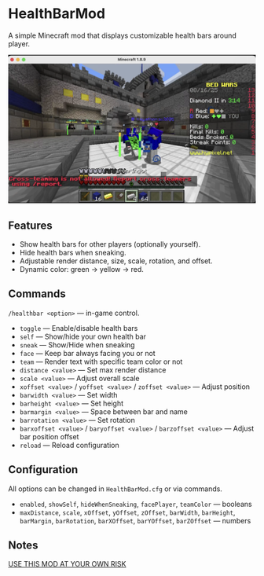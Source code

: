# HealthBarMod

A simple Minecraft mod that displays customizable health bars around player.

![showcase](./img/showcase1.png)

## Features

* Show health bars for other players (optionally yourself).
* Hide health bars when sneaking.
* Adjustable render distance, size, scale, rotation, and offset.
* Dynamic color: green → yellow → red.

## Commands

`/healthbar <option>` — in-game control.

* `toggle` — Enable/disable health bars
* `self` — Show/hide your own health bar
* `sneak` — Show/Hide when sneaking
* `face` — Keep bar always facing you or not 
* `team` — Render text with specific team color or not 
* `distance <value>` — Set max render distance
* `scale <value>` — Adjust overall scale
* `xoffset <value>` / `yoffset <value>` / `zoffset <value>` — Adjust position
* `barwidth <value>` — Set width
* `barheight <value>` — Set height
* `barmargin <value>` — Space between bar and name
* `barrotation <value>` — Set rotation
* `barxoffset <value>` / `baryoffset <value>` / `barzoffset <value>` — Adjust bar position offset
* `reload` — Reload configuration

## Configuration

All options can be changed in `HealthBarMod.cfg` or via commands.

* `enabled`, `showSelf`, `hideWhenSneaking`, `facePlayer`, `teamColor` — booleans
* `maxDistance`, `scale`, `xOffset`, `yOffset`, `zOffset`, `barWidth`, `barHeight`, `barMargin`, `barRotation`, `barXOffset`, `barYOffset`, `barZOffset` — numbers

## Notes

[USE THIS MOD AT YOUR OWN RISK](https://support.hypixel.net/hc/en-us/articles/6472550754962-Hypixel-Allowed-Modifications)